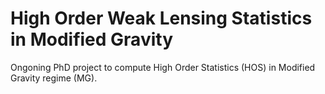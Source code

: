# High Order Weak Lensing Statistics in Modified Gravity

Ongoning PhD project to compute High Order Statistics (HOS) in Modified Gravity regime (MG).
